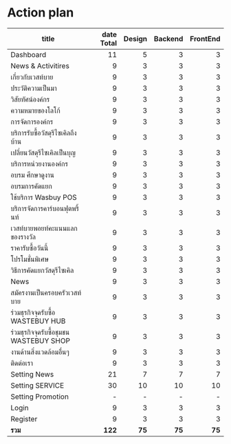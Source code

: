 # Action plan

|title|date Total|Design|Backend|FrontEnd|
|-|-:|-:|-:|-:|
|Dashboard|11|5|3|3|
|News & Activitires|9|3|3|3|
|เกี่ยวกับเวสท์บาย|9|3|3|3|
|ประวัติความเป็นมา|9|3|3|3|
|วิสัยทัศน์องค์กร|9|3|3|3|
|ความหมายของโลโก้|9|3|3|3|
|การจัดการองค์กร|9|3|3|3|
|บริการรับซื้อวัสดุรีไซเคิลถึงบ้าน|9|3|3|3|
|เปลี่ยนวัสดุรีไซเคิลเป็นบุญ|9|3|3|3|
|บริการหน่วยงานองค์กร|9|3|3|3|
|อบรม ศึกษาดูงาน|9|3|3|3|
|อบรมการคัดแยก|9|3|3|3|
|ใช้บริการ Wasbuy POS|9|3|3|3|
|บริการจัดการคาร์บอนฟุตพริ้นท์|9|3|3|3|
|เวสท์บายพอยท์คะแนนแลกของรางวัล|9|3|3|3|
|ราคารับซื้อวันนี้|9|3|3|3|
|โปรโมชั่นพิเศษ|9|3|3|3|
|วิธีการคัดแยกวัสดุรีไซเคิล|9|3|3|3|
|News|9|3|3|3|
|สมัครงานเป็นครอบครัวเวสท์บาย|9|3|3|3|
|ร่วมธุรกิจจุดรับซื้อ WASTEBUY HUB|9|3|3|3|
|ร่วมธุรกิจจุดรับซื้อชุมชน WASTEBUY SHOP|9|3|3|3|
|งานด้านสิ่งแวดล้อมอื่นๆ|9|3|3|3|
|ติดต่อเรา|9|3|3|3|
|Setting News |21|7|7|7|
|Setting SERVICE |30|10|10|10|
|Setting Promotion |-|-|-|-|
|Login |9|3|3|3|
|Register |9|3|3|3|
|**รวม**|**122**|**75**|**75**|**75**|
